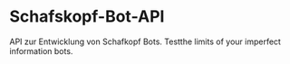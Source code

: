 # Schafskopf-Bot-API
API zur Entwicklung von Schafkopf Bots. Testthe limits of your imperfect information bots.
